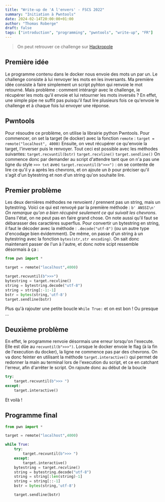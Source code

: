 ```yaml
---
title: "Write-up de 'A l'envers' - FSCS 2022"
summary: "Initiation à Pwntools"
date: 2024-02-14T20:00:00+01:00
author: "Thomas Roberge"
draft: false
tags: ["introduction", "programming", "pwntools", "write-up", "FR"]
---
```


> On peut retrouver ce challenge sur [Hackropole](https://hackropole.fr/fr/challenges/misc/fcsc2022-misc-a-l-envers/)

## Première idée
Le programme contenu dans le docker nous envoie des mots un par un. Le challenge consiste à lui renvoyer les mots en les inversants. Ma première idée consiste à faire simplement un script pyhton qui renvoie le mot retourné. Mais problème : comment intérargir avec le challenge, ie récupérer les mots qu'il envoie et lui retourner les mots inversés ? En effet, une simple pipe ne suffit pas puisqu'il faut lire plusieurs fois ce qu'envoie le challenge et à chaque fois lui envoyer une réponse.

## Pwntools
Pour résoudre ce problème, on utilise la librairie python Pwntools. Pour commencer, on set la target (le docker) avec la fonction `remote` : `target = remote("localhost", 4000)`
Ensuite, on veut récupérer ce qu'envoie la target, l'inverser puis le renvoyer. Tout ceci est possible avec les méthodes suivantes:
`target.recvuntil(bstr)` `target.recvline()`  `target.sendline()`
On commence donc par demander au script d'attendre tant que on n'a pas une ligne du style `>>> txt` avec `target.recvuntil(b">>>")` : on se contente de lire ce qu'il y a après les chevrons, et on ajoute un _b_ pour préciser qu'il s'agit d'un bytestring et non d'un string qu'on souhaite lire.

## Premier problème
Les deux dernières méthodes ne renvoient / prennent pas un string, mais un bytestring. Voici ce qui est renvoyé par la première méthode :
`b' ANSSI\n'`
_On remarque qu'on a bien récupéré seulement ce qui suivait les chevrons_. Dans l'état, on ne peut pas en faire grand chose. On note aussi qu'il faut se débarasser des caractères superflus. Pour convertir un bytestring en string, il faut le décoder avec la méthode : `.decode("utf-8")` (ou un autre type d'encodage bien évidemment). De même, on passe d'un string à un bytestring avec la fonction `bytes(str,str encoding)`. On sait donc maintenant passer de l'un à l'autre, et donc notre scipt ressemble désormais à ça :

```py
from pwn import *

target = remote("localhost",4000)

target.recvuntil(b">>>")
bytestring = target.recvline()
string = bytestring.decode("utf-8")
string = string[:-1:-1]
bstr = bytes(string,'utf-8')
target.sendline(bstr)
```

Plus qu'à rajouter une petite boucle `While True:` et on est bon ! Ou presque ...

## Deuxième problème
En effet, le programme renvoie désormais une erreur lorsqu'on l'execute. Elle est dûe au `recvuntil(b">>>")`. Lorsque le docker envoie le flag (à la fin de l'execution du docker), la ligne ne commence pas par des chevrons. On va donc feinter en utilisant la méthode `target.interactive()` qui permet de redonner la main au terminal lors de l'execution du script, et ce en catchant l'erreur, afin d'arrêter le script. On rajoute donc au début de la boucle 

```py
try:      
    target.recvuntil(b">>> ")
except:
    target.interactive()
```


Et voilà ! 

## Programme final
```py
from pwn import *

target = remote("localhost",4000)

while True:
    try:      
        target.recvuntil(b">>> ")
    except:
        target.interactive()
    bytestring = target.recvline()
    string = bytestring.decode("utf-8")
    string = string[:len(string)-1]
    string = string[::-1]
    bstr = bytes(string,'utf-8')

    target.sendline(bstr)
```
